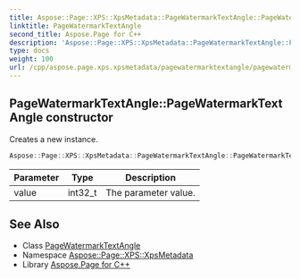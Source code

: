 ```yaml
---
title: Aspose::Page::XPS::XpsMetadata::PageWatermarkTextAngle::PageWatermarkTextAngle constructor
linktitle: PageWatermarkTextAngle
second_title: Aspose.Page for C++
description: 'Aspose::Page::XPS::XpsMetadata::PageWatermarkTextAngle::PageWatermarkTextAngle constructor. Creates a new instance in C++.'
type: docs
weight: 100
url: /cpp/aspose.page.xps.xpsmetadata/pagewatermarktextangle/pagewatermarktextangle/
---
```

## PageWatermarkTextAngle::PageWatermarkTextAngle constructor


Creates a new instance.

```cpp
Aspose::Page::XPS::XpsMetadata::PageWatermarkTextAngle::PageWatermarkTextAngle(int32_t value)
```


| Parameter | Type | Description |
| --- | --- | --- |
| value | int32_t | The parameter value. |

## See Also

* Class [PageWatermarkTextAngle](../)
* Namespace [Aspose::Page::XPS::XpsMetadata](../../)
* Library [Aspose.Page for C++](../../../)
